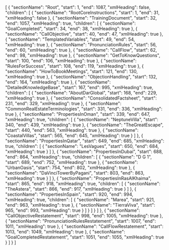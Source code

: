 
[
  {
    "sectionName": "Root",
    "start": 1,
    "end": 1087,
    "xmlHeading": false,
    "children": [
      {
        "sectionName": "RootCoreInstructions",
        "start": 1,
        "end": 31,
        "xmlHeading": false
      },
      {
        "sectionName": "TrainingDocument",
        "start": 32,
        "end": 1057,
        "xmlHeading": true,
        "children": [
          {
            "sectionName": "GoalCompleted",
            "start": 34,
            "end": 38,
            "xmlHeading": true
          },
          {
            "sectionName": "CallObjective",
            "start": 40,
            "end": 47,
            "xmlHeading": true
          },
          {
            "sectionName": "TemplatedVariables",
            "start": 49,
            "end": 54,
            "xmlHeading": true
          },
          {
            "sectionName": "PronunciationRules",
            "start": 56,
            "end": 60,
            "xmlHeading": true
          },
          {
            "sectionName": "CallFlow",
            "start": 62,
            "end": 98,
            "xmlHeading": true
          },
          {
            "sectionName": "GetToKnowQuestions",
            "start": 100,
            "end": 106,
            "xmlHeading": true
          },
          {
            "sectionName": "RulesForSuccess",
            "start": 108,
            "end": 119,
            "xmlHeading": true
          },
          {
            "sectionName": "HowToBookMeetings",
            "start": 121,
            "end": 130,
            "xmlHeading": true
          },
          {
            "sectionName": "ObjectionHandling",
            "start": 132,
            "end": 164,
            "xmlHeading": true
          },
          {
            "sectionName": "DetailedKnowledgeBase",
            "start": 167,
            "end": 995,
            "xmlHeading": true,
            "children": [
              {
                "sectionName": "AboutDarGlobal",
                "start": 168,
                "end": 229,
                "xmlHeading": true
              },
              {
                "sectionName": "ConsolidatedFactsheet",
                "start": 231,
                "end": 329,
                "xmlHeading": true
              },
              {
                "sectionName": "CommonRealEstateTerminologies",
                "start": 331,
                "end": 336,
                "xmlHeading": true
              },
              {
                "sectionName": "PropertiesInOman",
                "start": 339,
                "end": 647,
                "xmlHeading": true,
                "children": [
                  {
                    "sectionName": "NeptuneVilla",
                    "start": 340,
                    "end": 439,
                    "xmlHeading": true
                  },
                  {
                    "sectionName": "TheGreatEscape",
                    "start": 440,
                    "end": 563,
                    "xmlHeading": true
                  },
                  {
                    "sectionName": "CoastalVillas",
                    "start": 565,
                    "end": 645,
                    "xmlHeading": true
                  }
                ]
              },
              {
                "sectionName": "PropertiesInQatar",
                "start": 649,
                "end": 685,
                "xmlHeading": true,
                "children": [
                  {
                    "sectionName": "LesVagues",
                    "start": 650,
                    "end": 684,
                    "xmlHeading": true
                  }
                ]
              },
              {
                "sectionName": "PropertiesInDubai",
                "start": 688,
                "end": 864,
                "xmlHeading": true,
                "children": [
                  {
                    "sectionName": "D G 1",
                    "start": 689,
                    "end": 752,
                    "xmlHeading": true
                  },
                  {
                    "sectionName": "UrbanOasis",
                    "start": 754,
                    "end": 802,
                    "xmlHeading": true
                  },
                  {
                    "sectionName": "DaVinciTowerByPagani",
                    "start": 803,
                    "end": 863,
                    "xmlHeading": true
                  }
                ]
              },
              {
                "sectionName": "PropertiesInRasAlKhaima",
                "start": 865,
                "end": 918,
                "xmlHeading": true,
                "children": [
                  {
                    "sectionName": "TheAstera",
                    "start": 866,
                    "end": 917,
                    "xmlHeading": true
                  }
                ]
              },
              {
                "sectionName": "PropertiesInSpain",
                "start": 920,
                "end": 994,
                "xmlHeading": true,
                "children": [
                  {
                    "sectionName": "Marea",
                    "start": 921,
                    "end": 963,
                    "xmlHeading": true
                  },
                  {
                    "sectionName": "TierraViva",
                    "start": 965,
                    "end": 993,
                    "xmlHeading": true
                  }
                ]
              }
            ]
          }
        ]
      },
      {
        "sectionName": "CallObjectiveRestatement",
        "start": 998,
        "end": 1005,
        "xmlHeading": true
      },
      {
        "sectionName": "PronunciationRulesRestatement",
        "start": 1007,
        "end": 1011,
        "xmlHeading": true
      },
      {
        "sectionName": "CallFlowRestatement",
        "start": 1013,
        "end": 1049,
        "xmlHeading": true
      },
      {
        "sectionName": "GoalCompletedRestatement",
        "start": 1051,
        "end": 1055,
        "xmlHeading": true
      }
    ]
  }
]
